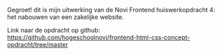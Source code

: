 Gegroet!
dit is mijn uitwerking van de Novi Frontend huiswerkopdracht 4: het nabouwen van een zakelijke website.

Link naar de opdracht op github:
https://github.com/hogeschoolnovi/frontend-html-css-concept-opdracht/tree/master

